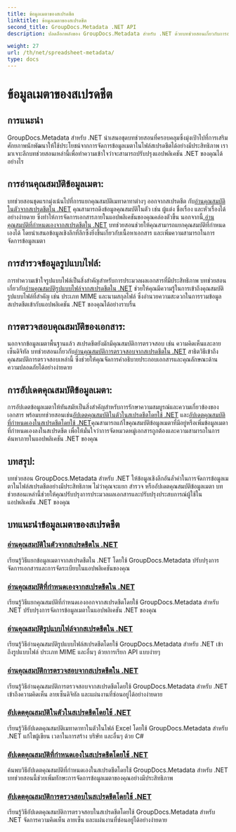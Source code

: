 ```yaml
---
title: ข้อมูลเมตาของสเปรดชีต
linktitle: ข้อมูลเมตาของสเปรดชีต
second_title: GroupDocs.Metadata .NET API
description: ปลดล็อกพลังของ GroupDocs.Metadata สำหรับ .NET ด้วยบทช่วยสอนเกี่ยวกับการอ่านและการอัปเดตคุณสมบัติสเปรดชีต ยกระดับการจัดการข้อมูลเมตาในแอปพลิเคชัน .NET ของคุณ

weight: 27
url: /th/net/spreadsheet-metadata/
type: docs
---
```

# ข้อมูลเมตาของสเปรดชีต

## การแนะนำ

GroupDocs.Metadata สำหรับ .NET นำเสนอชุดบทช่วยสอนที่ครอบคลุมซึ่งมุ่งเป้าไปที่การเสริมศักยภาพนักพัฒนาให้ใช้ประโยชน์จากการจัดการข้อมูลเมตาในไฟล์สเปรดชีตได้อย่างมีประสิทธิภาพ เรามาเจาะลึกบทช่วยสอนเหล่านี้เพื่อทำความเข้าใจว่าจะสามารถปรับปรุงแอปพลิเคชัน .NET ของคุณได้อย่างไร

## การอ่านคุณสมบัติข้อมูลเมตา:
บทช่วยสอนชุดแรกมุ่งเน้นไปที่การแยกคุณสมบัติเมทาดาทาต่างๆ ออกจากสเปรดชีต กับ[อ่านคุณสมบัติในตัวจากสเปรดชีตใน .NET](./read-built-in-properties-spreadsheets/) คุณสามารถดึงข้อมูลคุณสมบัติในตัว เช่น ผู้แต่ง ชื่อเรื่อง และหัวเรื่องได้อย่างง่ายดาย ซึ่งทำให้การจัดการเอกสารภายในแอปพลิเคชันของคุณคล่องตัวขึ้น นอกจากนี้,[อ่านคุณสมบัติที่กำหนดเองจากสเปรดชีตใน .NET](./read-custom-properties-spreadsheets/) บทช่วยสอนช่วยให้คุณสามารถแยกคุณสมบัติที่กำหนดเองได้ โดยนำเสนอข้อมูลเชิงลึกที่ลึกซึ้งยิ่งขึ้นเกี่ยวกับเนื้อหาเอกสาร และเพิ่มความสามารถในการจัดการข้อมูลเมตา

## การสำรวจข้อมูลรูปแบบไฟล์:
 การทำความเข้าใจรูปแบบไฟล์เป็นสิ่งสำคัญสำหรับการประมวลผลเอกสารที่มีประสิทธิภาพ บทช่วยสอนเกี่ยวกับ[อ่านคุณสมบัติรูปแบบไฟล์จากสเปรดชีตใน .NET](./read-file-format-properties-spreadsheets/) ช่วยให้คุณมีความรู้ในการเข้าถึงคุณสมบัติรูปแบบไฟล์ที่สำคัญ เช่น ประเภท MIME และนามสกุลไฟล์ ซึ่งอำนวยความสะดวกในการรวมข้อมูลสเปรดชีตเข้ากับแอปพลิเคชัน .NET ของคุณได้อย่างราบรื่น

## การตรวจสอบคุณสมบัติของเอกสาร:
นอกจากข้อมูลเมตาพื้นฐานแล้ว สเปรดชีตยังมักมีคุณสมบัติการตรวจสอบ เช่น ความคิดเห็นและลายเซ็นดิจิทัล บทช่วยสอนเกี่ยวกับ[อ่านคุณสมบัติการตรวจสอบจากสเปรดชีตใน .NET](./read-inspection-properties-spreadsheets/) สาธิตวิธีเข้าถึงคุณสมบัติการตรวจสอบเหล่านี้ ซึ่งช่วยให้คุณจัดการคำอธิบายประกอบเอกสารและคุณลักษณะด้านความปลอดภัยได้อย่างง่ายดาย

## การอัปเดตคุณสมบัติข้อมูลเมตา:
 การอัปเดตข้อมูลเมตาให้ทันสมัยเป็นสิ่งสำคัญสำหรับการรักษาความสมบูรณ์และความเกี่ยวข้องของเอกสาร พร้อมบทช่วยสอนเช่น[อัปเดตคุณสมบัติในตัวในสเปรดชีตโดยใช้ .NET](./update-built-in-properties-spreadsheets/) และ[อัปเดตคุณสมบัติที่กำหนดเองในสเปรดชีตโดยใช้ .NET](./update-custom-properties-spreadsheets/)คุณสามารถแก้ไขคุณสมบัติข้อมูลเมตาที่มีอยู่หรือเพิ่มข้อมูลเมตาที่กำหนดเองลงในสเปรดชีต เพื่อให้มั่นใจว่าการจัดหมวดหมู่เอกสารถูกต้องและความสามารถในการค้นหาภายในแอปพลิเคชัน .NET ของคุณ

## บทสรุป:
บทช่วยสอน GroupDocs.Metadata สำหรับ .NET ให้ข้อมูลเชิงลึกอันล้ำค่าในการจัดการข้อมูลเมตาในไฟล์สเปรดชีตอย่างมีประสิทธิภาพ ไม่ว่าคุณจะแยก สำรวจ หรืออัปเดตคุณสมบัติข้อมูลเมตา บทช่วยสอนเหล่านี้ช่วยให้คุณปรับปรุงการประมวลผลเอกสารและปรับปรุงประสบการณ์ผู้ใช้ในแอปพลิเคชัน .NET ของคุณ

## บทแนะนำข้อมูลเมตาของสเปรดชีต
### [อ่านคุณสมบัติในตัวจากสเปรดชีตใน .NET](./read-built-in-properties-spreadsheets/)
เรียนรู้วิธีแยกข้อมูลเมตาจากสเปรดชีตใน .NET โดยใช้ GroupDocs.Metadata ปรับปรุงการจัดการเอกสารและการจัดระเบียบในแอปพลิเคชันของคุณ
### [อ่านคุณสมบัติที่กำหนดเองจากสเปรดชีตใน .NET](./read-custom-properties-spreadsheets/)
เรียนรู้วิธีแยกคุณสมบัติที่กำหนดเองออกจากสเปรดชีตโดยใช้ GroupDocs.Metadata สำหรับ .NET ปรับปรุงการจัดการข้อมูลเมตาในแอปพลิเคชัน .NET ของคุณ
### [อ่านคุณสมบัติรูปแบบไฟล์จากสเปรดชีตใน .NET](./read-file-format-properties-spreadsheets/)
เรียนรู้วิธีอ่านคุณสมบัติรูปแบบไฟล์สเปรดชีตโดยใช้ GroupDocs.Metadata สำหรับ .NET เข้าถึงรูปแบบไฟล์ ประเภท MIME และอื่นๆ ด้วยการเรียก API แบบง่ายๆ
### [อ่านคุณสมบัติการตรวจสอบจากสเปรดชีตใน .NET](./read-inspection-properties-spreadsheets/)
เรียนรู้วิธีอ่านคุณสมบัติการตรวจสอบจากสเปรดชีตโดยใช้ GroupDocs.Metadata สำหรับ .NET เข้าถึงความคิดเห็น ลายเซ็นดิจิทัล และแผ่นงานที่ซ่อนอยู่ได้อย่างง่ายดาย
### [อัปเดตคุณสมบัติในตัวในสเปรดชีตโดยใช้ .NET](./update-built-in-properties-spreadsheets/)
เรียนรู้วิธีอัปเดตคุณสมบัติเมทาดาทาในตัวในไฟล์ Excel โดยใช้ GroupDocs.Metadata สำหรับ .NET แก้ไขผู้เขียน เวลาในการสร้าง บริษัท และอื่นๆ ด้วย C#
### [อัปเดตคุณสมบัติที่กำหนดเองในสเปรดชีตโดยใช้ .NET](./update-custom-properties-spreadsheets/)
ค้นพบวิธีอัปเดตคุณสมบัติที่กำหนดเองในสเปรดชีตโดยใช้ GroupDocs.Metadata สำหรับ .NET บทช่วยสอนนี้ช่วยเพิ่มทักษะการจัดการข้อมูลเมตาของคุณอย่างมีประสิทธิภาพ
### [อัปเดตคุณสมบัติการตรวจสอบในสเปรดชีตโดยใช้ .NET](./update-inspection-properties-spreadsheets/)
เรียนรู้วิธีอัปเดตคุณสมบัติการตรวจสอบในสเปรดชีตโดยใช้ GroupDocs.Metadata สำหรับ .NET จัดการความคิดเห็น ลายเซ็น และแผ่นงานที่ซ่อนอยู่ได้อย่างง่ายดาย